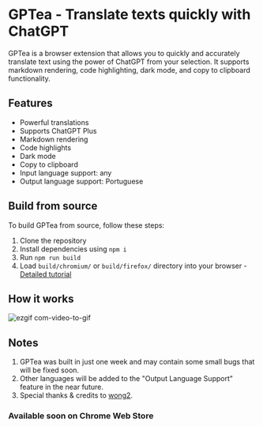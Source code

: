 # GPTea - Translate texts quickly with ChatGPT

GPTea is a browser extension that allows you to quickly and accurately translate text using the power of ChatGPT from your selection. It supports markdown rendering, code highlighting, dark mode, and copy to clipboard functionality.

## Features

- Powerful translations
- Supports ChatGPT Plus
- Markdown rendering
- Code highlights
- Dark mode
- Copy to clipboard
- Input language support: any
- Output language support: Portuguese


## Build from source

To build GPTea from source, follow these steps:

1. Clone the repository
2. Install dependencies using `npm i`
3. Run `npm run build`
4. Load `build/chromium/` or `build/firefox/` directory into your browser - [Detailed tutorial](https://www.youtube.com/watch?v=dhaGRJvJAII)


## How it works

![ezgif com-video-to-gif](https://user-images.githubusercontent.com/101360327/225785926-eec24db7-d8ac-41ab-b40e-0c66b7f2e1fd.gif)


## Notes
1. GPTea was built in just one week and may contain some small bugs that will be fixed soon.
2. Other languages will be added to the "Output Language Support" feature in the near future.
3. Special thanks & credits to [wong2](https://github.com/wong2). 

### Available soon on Chrome Web Store

